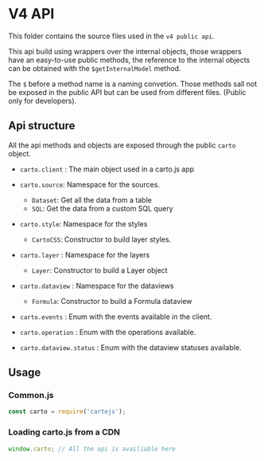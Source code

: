 # V4 API

This folder contains the source files used in the `v4 public api`.

This api build using wrappers over the internal objects, those wrappers have an easy-to-use public methods,
the reference to the internal objects can be obtained  with the `$getInternalModel` method.

The `$` before a method name is a naming convetion. Those methods sall not be exposed in the public API
but can be used from different files. (Public only for developers).

## Api structure

All the api methods and objects are exposed through the public `carto` object.

- `carto.client` : The main object used in a carto.js app
- `carto.source`: Namespace for the sources.
    - `Dataset`: Get all the data from a table
    - `SQL`: Get the data from a custom SQL query
- `carto.style`: Namespace for the styles
    - `CartoCSS`: Constructor to build layer styles.
- `carto.layer` : Namespace for the layers
    - `Layer`: Constructor to build a Layer object
- `carto.dataview` : Namespace for the dataviews
    - `Formula`: Constructor to build a Formula dataview


- `carto.events` : Enum with the events available in the client.
- `carto.operation` : Enum with the operations available.
- `carto.dataview.status` : Enum with the dataview statuses available.

## Usage

### Common.js

```javascript
const carto = require('cartojs');
```

### Loading carto.js from a CDN

```javascript
window.carto; // All the api is availiable here
```
